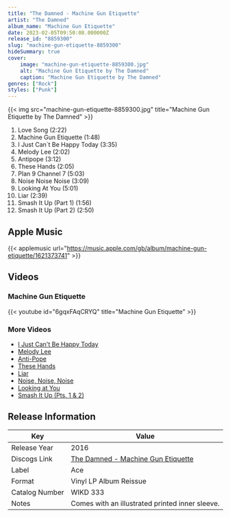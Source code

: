 ```yaml
---
title: "The Damned - Machine Gun Etiquette"
artist: "The Damned"
album_name: "Machine Gun Etiquette"
date: 2023-02-05T09:50:08.000000Z
release_id: "8859300"
slug: "machine-gun-etiquette-8859300"
hideSummary: true
cover:
    image: "machine-gun-etiquette-8859300.jpg"
    alt: "Machine Gun Etiquette by The Damned"
    caption: "Machine Gun Etiquette by The Damned"
genres: ["Rock"]
styles: ["Punk"]
---
```


{{< img src="machine-gun-etiquette-8859300.jpg" title="Machine Gun Etiquette by The Damned" >}}

<!-- section break -->

1. Love Song (2:22)
2. Machine Gun Etiquette (1:48)
3. I Just Can´t Be Happy Today (3:35)
4. Melody Lee (2:02)
5. Antipope (3:12)
6. These Hands (2:05)
7. Plan 9 Channel 7 (5:03)
8. Noise Noise Noise (3:09)
9. Looking At You (5:01)
10. Liar (2:39)
11. Smash It Up (Part 1) (1:56)
12. Smash It Up (Part 2) (2:50)

<!-- section break -->




## Apple Music
{{< applemusic url="https://music.apple.com/gb/album/machine-gun-etiquette/1621373741" >}}





## Videos
### Machine Gun Etiquette
{{< youtube id="6gqxFAqCRYQ" title="Machine Gun Etiquette" >}}<br>

### More Videos

- [I Just Can't Be Happy Today](https://www.youtube.com/watch?v=Qd529s4Ae30)
- [Melody Lee](https://www.youtube.com/watch?v=VyLgixqK_1s)
- [Anti-Pope](https://www.youtube.com/watch?v=zJ16UNwRm5M)
- [These Hands](https://www.youtube.com/watch?v=WO45ZvujnpY)
- [Liar](https://www.youtube.com/watch?v=wpZD8c3bvBI)
- [Noise, Noise, Noise](https://www.youtube.com/watch?v=Eq8aXdJzSUE)
- [Looking at You](https://www.youtube.com/watch?v=14PKjhC9Fnk)
- [Smash It Up (Pts. 1 & 2)](https://www.youtube.com/watch?v=z0VdIX2YM9c)


## Release Information
|  Key           | Value                                                |
| ---------------| ---------------------------------------------------- |
| Release Year   | 2016                                   |
| Discogs Link   | [The Damned - Machine Gun Etiquette](https://www.discogs.com/release/8859300-The-Damned-Machine-Gun-Etiquette) |
| Label          | Ace |
| Format         | Vinyl LP Album Reissue |
| Catalog Number | WIKD 333 |
| Notes | Comes with an illustrated printed inner sleeve.  |